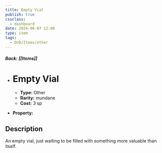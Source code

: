 ```yaml
---
title: Empty Vial
publish: true
cssclass:
  - dashboard
date: 2024-06-07 12:00
type: item
tags:
  - DnD/Items/other
---
```


##### Back: [[Items]]

- # Empty Vial

    - **Type:** Other
    - **Rarity:** mundane
    - **Cost:** 3 sp
- **Property:** 



## Description 

An empty vial, just waiting to be filled with something more valuable than itself.
